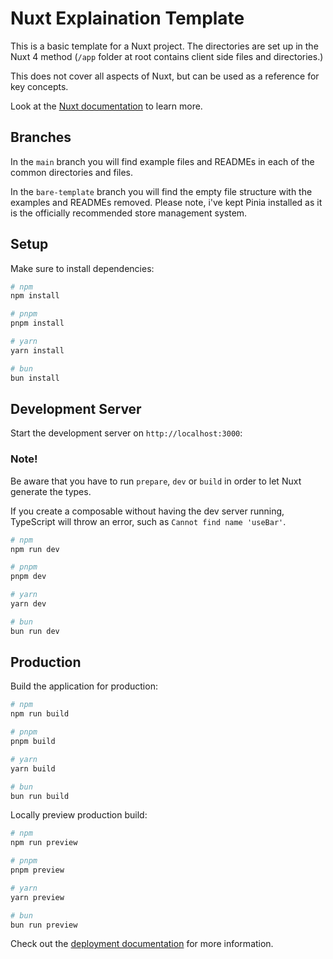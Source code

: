 # Nuxt Explaination Template

This is a basic template for a Nuxt project. 
The directories are set up in the Nuxt 4 method (`/app` folder at root contains client side files and directories.)

This does not cover all aspects of Nuxt, but can be used as a reference for key concepts.

Look at the [Nuxt documentation](https://nuxt.com/docs/getting-started/introduction) to learn more.

## Branches

In the `main` branch you will find example files and READMEs in each of the common directories and files.

In the `bare-template` branch you will find the empty file structure with the examples and READMEs removed. Please note, i've kept Pinia installed as it is the officially recommended store management system.

## Setup

Make sure to install dependencies:

```bash
# npm
npm install

# pnpm
pnpm install

# yarn
yarn install

# bun
bun install
```

## Development Server

Start the development server on `http://localhost:3000`:


### Note! 

Be aware that you have to run `prepare`, `dev` or `build` in order to let Nuxt generate the types.

If you create a composable without having the dev server running, TypeScript will throw an error, such as `Cannot find name 'useBar'`.

```bash
# npm
npm run dev

# pnpm
pnpm dev

# yarn
yarn dev

# bun
bun run dev
```

## Production

Build the application for production:

```bash
# npm
npm run build

# pnpm
pnpm build

# yarn
yarn build

# bun
bun run build
```

Locally preview production build:

```bash
# npm
npm run preview

# pnpm
pnpm preview

# yarn
yarn preview

# bun
bun run preview
```

Check out the [deployment documentation](https://nuxt.com/docs/getting-started/deployment) for more information.
